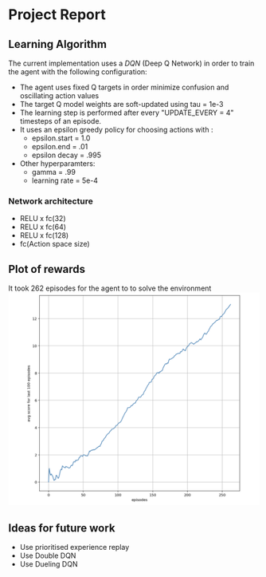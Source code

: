 # Project Report

## Learning Algorithm
The current implementation uses a *DQN* (Deep Q Network) in order to train the agent with the following configuration:
* The agent uses fixed Q targets in order minimize confusion and oscillating action values
* The target Q model weights are soft-updated using tau = 1e-3
* The learning step is performed after every "UPDATE_EVERY = 4" timesteps of an episode.
* It uses an epsilon greedy policy for choosing actions with :
  * epsilon.start = 1.0
  * epsilon.end = .01
  * epsilon decay = .995
* Other hyperparamters:
  * gamma = .99
  * learning rate = 5e-4

### Network architecture
* RELU x fc(32)
* RELU x fc(64)
* RELU x fc(128)
* fc(Action space size)
  
  
## Plot of rewards
It took 262 episodes for the agent to to solve the environment
![reward_plot](images/reward_plot.png)

## Ideas for future work
* Use prioritised experience replay
* Use Double DQN
* Use Dueling DQN
